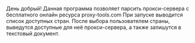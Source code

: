 День добрый!
Данная программа позволяет парсить прокси-сервера с бесплатного онлайн ресурса proxy-tools.com
При запуске выводится список доступных стран. После выбора пользователем страны, выведутся доступные для неё прокси-сервера, а также запишутся в текстовый документ. 
